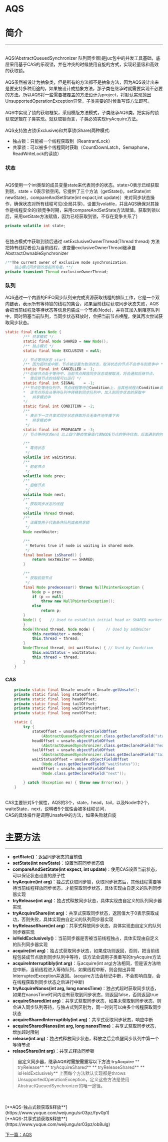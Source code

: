 # AQS

<a name="sKanL"></a>
# 简介

---


<br />AQS(AbstractQueuedSynchronizer 队列同步器)是juc包中的并发工具基础，底层采用基于CAS的乐观锁，并在冲突的时候使用自旋的方式，实现轻量级和高效的获取锁。<br />
<br />AQS虽然被设计为抽象类，但是所有的方法都不是抽象方法，因为AQS设计出来是要支持多种用途的，如果被设计成抽象方法，那子类在继承时就需要实现不必要的方法。所以AQS将一些需要被覆盖的方法设计为project，将默认实现抛出UnsupportedOperationException异常，子类需要的时候重写该方法即可。<br />
<br />AQS中实现了锁的获取框架，采用模版方法模式，子类继承AQS类，把实际的锁获取逻辑在子类实现。就获取锁而言，子类必须实现tryAcquire方法。<br />
<br />AQS支持独占锁(Exclusive)和共享锁(Share)两种模式:

  - 独占锁：只能被一个线程获取到（ReantrantLock）
  - 共享锁：可以被多个线程同时获取（CountDownLatch，Semaphone，ReadWriteLock的读锁）



<a name="4MoQi"></a>
### 状态

<br />AQS使用一个int类型的成员变量state来代表同步的状态。state>0表示已经获取到锁，state = 0表示锁空闲。它提供了三个方法（getState()，setState(int newState)，compareAndSetState(int expact,int update)）来对同步状态操作，确保状态对所有线程可见(全局共享)，设置为volatile，并且AQS确保对其操作是线程安全的(锁竞争时期，采用compareAndSetState方法赋值，获取到锁以后，采用setState方法赋值，因为已经获取到锁，不存在竞争关系了)<br />

```java
private volatile int state;
```

<br />在独占模式中获取到锁后通过 setExclusiveOwnerThread(Thread thread) 方法把持有线程者设为当前线程，该变量exclusiveOwnerThread继承自AbstractOwnableSynchronizer<br />

```java
/**The current owner of exclusive mode synchronization.
	独占模式同步锁的当前所有者。**/
private transient Thread exclusiveOwnerThread;
```


<a name="mZQVt"></a>
### 队列


AQS通过一个内置的FIFO同步队列来完成资源获取线程的排队工作，它是一个双向链表，表示所有等待锁的线程的集合，如果当前线程获取同步状态失败，AQS会把当前线程及等待状态等信息包装成一个节点(Node)，并将其加入到阻塞队列中，同时阻塞当前队列，当同步状态释放时，会把当前节点唤醒，使其再次尝试获取同步状态。<br />

```java
static final class Node {
        /** 共享模式 */
        static final Node SHARED = new Node();
        /** 独占模式 */
        static final Node EXCLUSIVE = null;

    	// 节点等待状态 start
        /** 因为超时或中断，节点被设置为取消状态，取消状态的节点不会参与到竞争中 */
        static final int CANCELLED =  1;
        /**后继节点处于等待中，当前节点释放同步状态或被取消，将会通知后继节点，
        *  使后继节点的线程可以运行 */
        static final int SIGNAL    = -1;
        /**节点在等待队列中，节点线程等待在Condition上，当其他线程对Condition调用了signal()后，
        *  该节点将会从等待队列中转移到同步队列中，加入到同步状态的获取中
   		*	共享模式中
        */
        static final int CONDITION = -2;
        /**
         * 表示下一次共享式同步状态获取将会无条件地传播下去
         *	共享模式中
         */
        static final int PROPAGATE = -3;
        // 节点等待状态end 以上四个静态常量值代表NODE节点的等待状态，后面遇到的时候会详细解释

    	/**
    	 * 等待状态
    	 */
        volatile int waitStatus;
        /**
         * 前驱节点
         */
        volatile Node prev;
        /**
         * 后继节点
         */
    	volatile Node next;
        /**
         * 获取同步状态的线程
         */
        volatile Thread thread;
        /**
         * 该属性用于代表条件队列或者共享锁
         */
        Node nextWaiter;

        /**
         * Returns true if node is waiting in shared mode.
         */
        final boolean isShared() {
            return nextWaiter == SHARED;
        }

        /**
         * 获取前驱节点
         */
        final Node predecessor() throws NullPointerException {
            Node p = prev;
            if (p == null)
                throw new NullPointerException();
            else
                return p;
        }
        Node() {    // Used to establish initial head or SHARED marker
        }
        Node(Thread thread, Node mode) {     // Used by addWaiter
            this.nextWaiter = mode;
            this.thread = thread;
        }
        Node(Thread thread, int waitStatus) { // Used by Condition
            this.waitStatus = waitStatus;
            this.thread = thread;
        }
    }
```


<a name="1Y3oW"></a>
### CAS


```java
    private static final Unsafe unsafe = Unsafe.getUnsafe();
    private static final long stateOffset;
    private static final long headOffset;
    private static final long tailOffset;
    private static final long waitStatusOffset;
    private static final long nextOffset;

    static {
        try {
            stateOffset = unsafe.objectFieldOffset
                (AbstractQueuedSynchronizer.class.getDeclaredField("state"));
            headOffset = unsafe.objectFieldOffset
                (AbstractQueuedSynchronizer.class.getDeclaredField("head"));
            tailOffset = unsafe.objectFieldOffset
                (AbstractQueuedSynchronizer.class.getDeclaredField("tail"));
            waitStatusOffset = unsafe.objectFieldOffset
                (Node.class.getDeclaredField("waitStatus"));
            nextOffset = unsafe.objectFieldOffset
                (Node.class.getDeclaredField("next"));

        } catch (Exception ex) { throw new Error(ex); }
    }
```

<br />CAS主要针对5个属性，AQS的3个，state，head，tail，以及Node中2个，waiteState，next，说明者5个属性会被多线程访问，<br />CAS的具体操作是调用Unsafe中的方法，如果失败就自旋<br />

<a name="o8hBV"></a>
# 主要方法



---



- **getState()**：返回同步状态的当前值
- **setState(int newState)**：设置当前同步状态值
- **compareAndSetState(int expect, int update)**：使用CAS设置当前状态，可以保证状态设置的原子性
- **tryAcquire(int arg)**：独占式获取同步锁，获取同步状态后，其他线程需要等待当前线程释放同步状态，才能获取同步状态，具体实现由自定义的队列同步器实现
- **tryRelease(int arg)**：独占式释放同步状态，具体实现由自定义的队列同步器实现
- **tryAcquireShare(int arg)**：共享式获取同步状态，返回值大于0表示获取成功，否则失败，具体实现由自定义的队列同步器实现
- **tryReleaseShare(int arg)**：共享式释放同步状态，具体实现由自定义的队列同步器实现
- **isHeldExclusively()**：当前同步器是否被当前线程独占，具体实现由自定义的队列同步器实现
- **acquire(int arg)**：独占式获取同步状态，如果成功则返回，否则，把当前线程包装成节点放到同步队列中等待，该方法会调用子类重写的tryAcquire方法
- **acquireInterruptibly(int arg)**：与acquire(int arg)方法相同，但是该方法响应中断，当前线程进入等待队列，如果线程中断，则会抛出异常InterruptedException并返回。(acquire方法会标记中断，不会影响自旋，会在线程获取到同步状态之后进行中断)
- **tryAcquireNanos(int arg, long nanosTime)**：独占式超时获取同步状态，如果在nanosTime时间内没有获取到同步状态，则返回false，否则返回true
- **acquireShared(int arg)**：共享式获取同步状态，如果未获取到同步状态，则会进入同步队列等待，与独占式到区别为，同一时刻可以由多个线程获取同步状态
- **acquireSharedInterruptibly(int arg)**：共享式获取同步状态，响应中断
- **acquireSharedNanos(int arg, long nanosTime)**：共享式获取同步状态，增加超时限制
- **release(int arg)**：独占式释放同步状态，释放之后会唤醒同步队列中第一个等待节点
- **relaseShare(int arg)**：共享式释放同步锁



> **自定义同步器，继承AQS时需按需重写以下方法**
> **tryAcquire**
> **
tryRelease**
> **
tryAcquireShared**
> **
tryReleaseShared**
> **
isHeldExclusively**
> 上面每个方法默认实现都是throws UnsupportedOperationException，定义这些方法是使用AbstractQueuedSynchronizer的唯一途径。


<br />
<br />[**AQS-独占式锁获取&释放**](https://www.yuque.com/weijungu/sr03pz/fpv0p1)<br />[**AQS-共享式锁获取&释放**](https://www.yuque.com/weijungu/sr03pz/ob8ulg)


[下一篇：AQS](06-J.U.C/01-AQS/00-AQS.md)